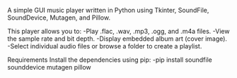 A simple GUI music player written in Python using Tkinter, SoundFile, SoundDevice, Mutagen, and Pillow.

This player allows you to:
-Play .flac, .wav, .mp3, .ogg, and .m4a files.
-View the sample rate and bit depth.
-Display embedded album art (cover image).
-Select individual audio files or browse a folder to create a playlist.

Requirements
Install the dependencies using pip:
-pip install soundfile sounddevice mutagen pillow
